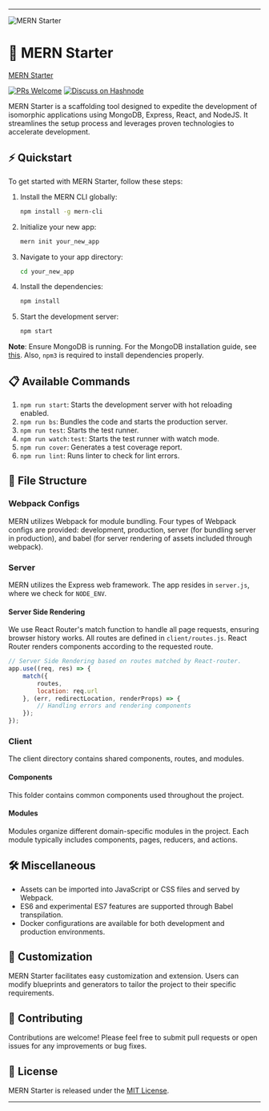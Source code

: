 
---

![MERN Starter](http://res.cloudinary.com/hashnode/image/upload/w_200/v1466495663/static_imgs/mern/v2/mernio-logo.png)

# 🚀 MERN Starter

[MERN Starter](https://travis-ci.org/Hashnode/mern-starter.svg?branch=v2.0.0)

[![PRs Welcome](https://img.shields.io/badge/PRs-welcome-brightgreen.svg?style=flat-square)](http://makeapullrequest.com)
[![Discuss on Hashnode](https://hashnode.github.io/badges/mern.svg)](https://hashnode.com/n/mern)

MERN Starter is a scaffolding tool designed to expedite the development of isomorphic applications using MongoDB, Express, React, and NodeJS. It streamlines the setup process and leverages proven technologies to accelerate development.

## ⚡ Quickstart

To get started with MERN Starter, follow these steps:

1. Install the MERN CLI globally:
   ```bash
   npm install -g mern-cli
   ```
2. Initialize your new app:
   ```bash
   mern init your_new_app
   ```
3. Navigate to your app directory:
   ```bash
   cd your_new_app
   ```
4. Install the dependencies:
   ```bash
   npm install
   ```
5. Start the development server:
   ```bash
   npm start
   ```

**Note**: Ensure MongoDB is running. For the MongoDB installation guide, see [this](https://docs.mongodb.org/v3.0/installation/). Also, `npm3` is required to install dependencies properly.

## 📋 Available Commands

1. `npm run start`: Starts the development server with hot reloading enabled.
2. `npm run bs`: Bundles the code and starts the production server.
3. `npm run test`: Starts the test runner.
4. `npm run watch:test`: Starts the test runner with watch mode.
5. `npm run cover`: Generates a test coverage report.
6. `npm run lint`: Runs linter to check for lint errors.

## 📂 File Structure

### Webpack Configs

MERN utilizes Webpack for module bundling. Four types of Webpack configs are provided: development, production, server (for bundling server in production), and babel (for server rendering of assets included through webpack).

### Server

MERN utilizes the Express web framework. The app resides in `server.js`, where we check for `NODE_ENV`.

#### Server Side Rendering

We use React Router's match function to handle all page requests, ensuring browser history works. All routes are defined in `client/routes.js`. React Router renders components according to the requested route.

```js
// Server Side Rendering based on routes matched by React-router.
app.use((req, res) => {
    match({
        routes,
        location: req.url
    }, (err, redirectLocation, renderProps) => {
        // Handling errors and rendering components
    });
});
```

### Client

The client directory contains shared components, routes, and modules.

#### Components

This folder contains common components used throughout the project.

#### Modules

Modules organize different domain-specific modules in the project. Each module typically includes components, pages, reducers, and actions.

## 🛠️ Miscellaneous

- Assets can be imported into JavaScript or CSS files and served by Webpack.
- ES6 and experimental ES7 features are supported through Babel transpilation.
- Docker configurations are available for both development and production environments.

## 🔧 Customization

MERN Starter facilitates easy customization and extension. Users can modify blueprints and generators to tailor the project to their specific requirements.

## 🤝 Contributing

Contributions are welcome! Please feel free to submit pull requests or open issues for any improvements or bug fixes.

## 📜 License

MERN Starter is released under the [MIT License](http://www.opensource.org/licenses/MIT).

---

